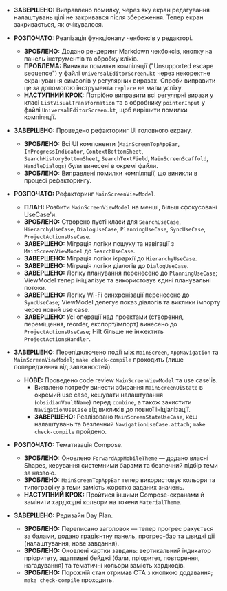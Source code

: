 - **ЗАВЕРШЕНО:** Виправлено помилку, через яку екран редагування налаштувань цілі не закривався після збереження. Тепер екран закривається, як очікувалося.

- **РОЗПОЧАТО:** Реалізація функціоналу чекбоксів у редакторі.
  - **ЗРОБЛЕНО:** Додано рендеринг Markdown чекбоксів, кнопку на панель інструментів та обробку кліків.
  - **ПРОБЛЕМА:** Виникли помилки компіляції ("Unsupported escape sequence") у файлі `UniversalEditorScreen.kt` через некоректне екранування символів у регулярних виразах. Спроби виправити це за допомогою інструмента `replace` не мали успіху.
  - **НАСТУПНИЙ КРОК:** Потрібно виправити всі регулярні вирази у класі `ListVisualTransformation` та в обробнику `pointerInput` у файлі `UniversalEditorScreen.kt`, щоб вирішити помилки компіляції.

- **ЗАВЕРШЕНО:** Проведено рефакторинг UI головного екрану.
  - **ЗРОБЛЕНО:** Всі UI компоненти (`MainScreenTopAppBar`, `InProgressIndicator`, `ContextBottomSheet`, `SearchHistoryBottomSheet`, `SearchTextField`, `MainScreenScaffold`, `HandleDialogs`) були винесені в окремі файли.
  - **ЗРОБЛЕНО:** Виправлені помилки компіляції, що виникли в процесі рефакторингу.

- **РОЗПОЧАТО:** Рефакторинг `MainScreenViewModel`.
  - **ПЛАН:** Розбити `MainScreenViewModel` на менші, більш сфокусовані UseCase'и.
  - **ЗРОБЛЕНО:** Створено пусті класи для `SearchUseCase`, `HierarchyUseCase`, `DialogUseCase`, `PlanningUseCase`, `SyncUseCase`, `ProjectActionsUseCase`.
  - **ЗАВЕРШЕНО:** Міграція логіки пошуку та навігації з `MainScreenViewModel` до `SearchUseCase`.
  - **ЗАВЕРШЕНО:** Міграція логіки ієрархії до `HierarchyUseCase`.
  - **ЗАВЕРШЕНО:** Міграція логіки діалогів до `DialogUseCase`.
  - **ЗАВЕРШЕНО:** Логіку планування перенесено до `PlanningUseCase`; ViewModel тепер ініціалізує та використовує єдині планувальні потоки.
  - **ЗАВЕРШЕНО:** Логіку Wi-Fi синхронізації перенесено до `SyncUseCase`; ViewModel делегує показ діалогів та виклики імпорту через новий use case.
  - **ЗАВЕРШЕНО:** Усі операції над проєктами (створення, переміщення, reorder, експорт/імпорт) винесено до `ProjectActionsUseCase`; Hilt більше не інжектить `ProjectActionsHandler`.
- **ЗАВЕРШЕНО:** Перепідключено події між `MainScreen`, `AppNavigation` та `MainScreenViewModel`; `make check-compile` проходить (лише попередження від залежностей).
  - **НОВЕ:** Проведено code review `MainScreenViewModel` та use case'ів.
    - Виявлено потребу винести збирання `MainScreenUiState` в окремий use case, кешувати налаштування (`obsidianVaultName`) перед `combine`, а також захистити `NavigationUseCase` від викликів до повної ініціалізації.
    - **ЗАВЕРШЕНО:** Реалізовано `MainScreenStateUseCase`, кеш налаштувань та безпечний `NavigationUseCase.attach`; `make check-compile` пройдено.

- **РОЗПОЧАТО:** Тематизація Compose.
  - **ЗРОБЛЕНО:** Оновлено `ForwardAppMobileTheme` — додано власні Shapes, керування системними барами та безпечний підбір теми за назвою.
  - **ЗРОБЛЕНО:** `MainScreenTopAppBar` тепер використовує кольори та типографіку з теми замість жорстко заданих значень.
  - **НАСТУПНИЙ КРОК:** Пройтися іншими Compose-екранами й замінити хардкодні кольори на токени `MaterialTheme`.

- **ЗАВЕРШЕНО:** Редизайн Day Plan.
  - **ЗРОБЛЕНО:** Переписано заголовок — тепер прогрес рахується за балами, додано градієнтну панель, прогрес-бар та швидкі дії (налаштування, нове завдання).
  - **ЗРОБЛЕНО:** Оновлені картки завдань: вертикальний індикатор пріоритету, адаптивні бейджі (бали, пріоритет, повторення, нагадування) та тематичні кольори замість хардкодів.
  - **ЗРОБЛЕНО:** Порожній стан отримав CTA з кнопкою додавання; `make check-compile` проходить.
